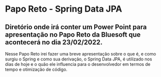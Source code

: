 # Papo Reto - Spring Data JPA

## Diretório onde irá conter um Power Point para apresentação no Papo Reto da Bluesoft que acontecerá no dia 23/02/2022.
 Nesse Papo Reto irei fazer uma breve apresentação sobre o que é, e como surgiu o Spring e como sua derivação, o Spring Data JPA, é utilizado nos dias de hoje e o quão ele influencia para o desenvolvedor em termos de tempo e otimização de código.

